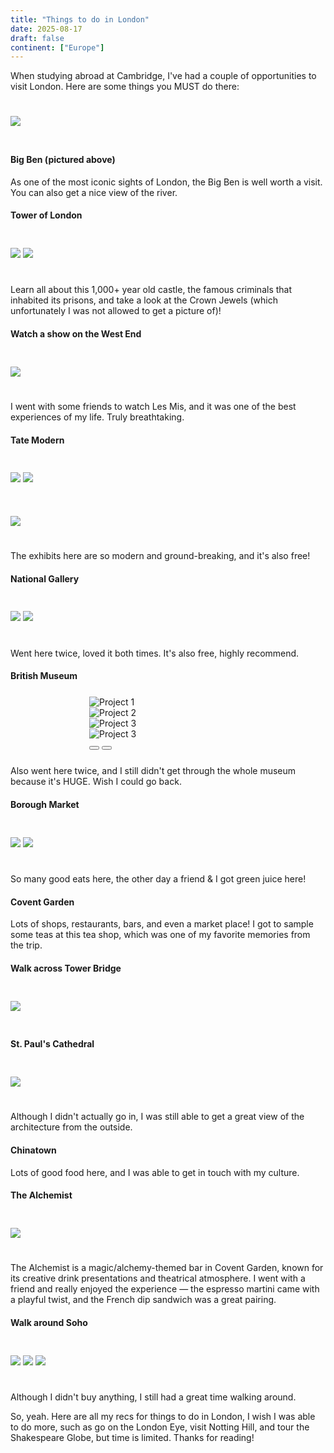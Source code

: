 ```yaml
---
title: "Things to do in London"
date: 2025-08-17
draft: false
continent: ["Europe"]
---
```


When studying abroad at Cambridge, I've had a couple of opportunities to visit London. Here are some things you MUST do there:

<!--more-->

<img src="/images/london/londonCover.png" class="mx-auto d-block" style="max-width: 50%; margin-top: 5%; margin-bottom: 5%;">

#### Big Ben (pictured above)

As one of the most iconic sights of London, the Big Ben is well worth a visit. You can also get a nice view of the river.

#### Tower of London

<div class="container">
   <div class="row">
          <img src="/images/london/towerofldn.png" class="mx-auto d-block" style="max-width: 50%; margin-top: 5%; margin-bottom: 5%;">
          <img src="/images/london/mosaic.png" class="mx-auto d-block" style="max-width: 50%; margin-top: 5%; margin-bottom: 5%;">
    </div>
</div>

Learn all about this 1,000+ year old castle, the famous criminals that inhabited its prisons, and take a look at the Crown Jewels (which unfortunately I was not allowed to get a picture of)!

#### Watch a show on the West End

<img src="/images/london/lesmis.png" class="mx-auto d-block" style="max-width: 50%; margin-top: 5%; margin-bottom: 5%;">

I went with some friends to watch Les Mis, and it was one of the best experiences of my life. Truly breathtaking.

#### Tate Modern

<div class="container">
   <div class="row">
          <img src="/images/london/tate1.png" class="mx-auto d-block" style="max-width: 50%; margin-top: 5%; margin-bottom: 5%;">
          <img src="/images/london/tate2.png" class="mx-auto d-block" style="max-width: 50%; margin-top: 5%; margin-bottom: 5%;">
    </div>
</div>
<div class="container">
   <div class="row">
          <img src="/images/london/haackephotographs.png" class="mx-auto d-block" style="max-width: 50%; margin-top: 5%; margin-bottom: 5%;">
    </div>
</div>

The exhibits here are so modern and ground-breaking, and it's also free!

#### National Gallery

<div class="container">
   <div class="row">
          <img src="/images/london/exterior.png" class="mx-auto d-block" style="max-width: 50%; margin-top: 5%; margin-bottom: 5%;">
          <img src="/images/london/seat.png" class="mx-auto d-block" style="max-width: 50%; margin-top: 5%; margin-bottom: 5%;">
    </div>
</div>

Went here twice, loved it both times. It's also free, highly recommend.

#### British Museum

<div id="carouselExample" class="carousel slide" data-bs-ride="carousel" style="max-width: 50%; margin-top: 5%; margin-bottom: 5%; margin-left: 25%;">
  <div class="carousel-inner">
    <div class="carousel-item active">
      <img src="/images/london/britishmuseum1.png" class="d-block w-100" alt="Project 1">
    </div>
    <div class="carousel-item">
      <img src="/images/london/britishmuseum2.png" class="d-block w-100" alt="Project 2">
    </div>
    <div class="carousel-item">
      <img src="/images/london/britishmuseum3.png" class="d-block w-100" alt="Project 3">
    </div>
    <div class="carousel-item">
      <img src="/images/london/britishmuseum4.png" class="d-block w-100" alt="Project 3">
    </div>
  </div>
  <button class="carousel-control-prev" type="button" data-bs-target="#carouselExample" data-bs-slide="prev">
    <span class="carousel-control-prev-icon" aria-hidden="true"></span>
  </button>
  <button class="carousel-control-next" type="button" data-bs-target="#carouselExample" data-bs-slide="next">
    <span class="carousel-control-next-icon" aria-hidden="true"></span>
  </button>
</div>

Also went here twice, and I still didn't get through the whole museum because it's HUGE. Wish I could go back.

#### Borough Market

<div class="container">
   <div class="row">
          <img src="/images/london/borough-market.png" class="mx-auto d-block" style="max-width: 50%; margin-top: 5%; margin-bottom: 5%;">
          <img src="/images/london/greenjuice.png" class="mx-auto d-block" style="max-width: 50%; margin-top: 5%; margin-bottom: 5%;">
    </div>
</div>

So many good eats here, the other day a friend & I got green juice here!

#### Covent Garden

Lots of shops, restaurants, bars, and even a market place! I got to sample some teas at this tea shop, which was one of my favorite memories from the trip.

#### Walk across Tower Bridge

<img src="/images/london/bridge.png" class="mx-auto d-block" style="max-width: 50%; margin-top: 5%; margin-bottom: 5%;">

#### St. Paul's Cathedral

<img src="/images/london/IMG_0655_VSCO.jpeg" class="mx-auto d-block" style="max-width: 50%; margin-top: 5%; margin-bottom: 5%;">

Although I didn't actually go in, I was still able to get a great view of the architecture from the outside.

#### Chinatown

Lots of good food here, and I was able to get in touch with my culture.

#### The Alchemist

<img src="/images/london/alchemist.png" class="mx-auto d-block" style="max-width: 50%; margin-top: 5%; margin-bottom: 5%;">

The Alchemist is a magic/alchemy-themed bar in Covent Garden, known for its creative drink presentations and theatrical atmosphere. I went with a friend and really enjoyed the experience — the espresso martini came with a playful twist, and the French dip sandwich was a great pairing.

#### Walk around Soho

<div class="container">
   <div class="row">
          <img src="/images/london/prada.png" class="mx-auto d-block" style="max-width: 50%; margin-top: 5%; margin-bottom: 5%;">
          <img src="/images/london/purses.png" class="mx-auto d-block" style="max-width: 50%; margin-top: 5%; margin-bottom: 5%;">
          <img src="/images/london/street.png" class="mx-auto d-block" style="max-width: 50%; margin-top: 5%; margin-bottom: 5%;">
    </div>
</div>

Although I didn't buy anything, I still had a great time walking around.

So, yeah. Here are all my recs for things to do in London, I wish I was able to do more, such as go on the London Eye, visit Notting Hill, and tour the Shakespeare Globe, but time is limited. Thanks for reading!